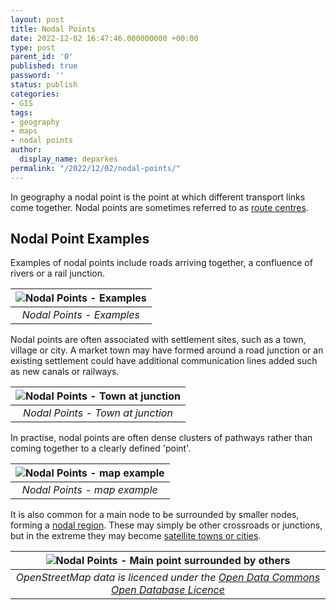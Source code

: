 ```yaml
---
layout: post
title: Nodal Points
date: 2022-12-02 16:47:46.000000000 +00:00
type: post
parent_id: '0'
published: true
password: ''
status: publish
categories:
- GIS
tags:
- geography
- maps
- nodal points
author:
  display_name: deparkes
permalink: "/2022/12/02/nodal-points/"
---
```

In geography a nodal point is the point at which different transport links come together. Nodal points are sometimes referred to as <a href="https://www.s-cool.co.uk/gcse/geography/settlements/revise-it/site-and-situation">route centres</a>.
<h2>Nodal Point Examples</h2>
Examples of nodal points include roads arriving together, a confluence of rivers or a rail junction.

| ![Nodal Points - Examples]({{site.baseurl}}/assets/2022/12/NodalPointsExamplesResized.png) |
|:--:|
| *Nodal Points - Examples* |

Nodal points are often associated with settlement sites, such as a town, village or city. A market town may have formed around a road junction or an existing settlement could have additional communication lines added such as new canals or railways.

| ![Nodal Points - Town at junction]({{site.baseurl}}/assets/2022/12/15657922698_9a21051266_c.jpg) |
|:--:|
| *Nodal Points - Town at junction* |

In practise, nodal points are often dense clusters of pathways rather than coming together to a clearly defined 'point'.

| ![Nodal Points - map example]({{site.baseurl}}/assets/2022/12/20197484006_719e3ba128_c.jpg) |
|:--:|
| *Nodal Points - map example* |

It is also common for a main node to be surrounded by smaller nodes, forming a <a href="https://transportgeography.org/contents/methods/graph-theory-definition-properties/nodal-region/">nodal region</a>. These may simply be other crossroads or junctions, but in the extreme they may become <a href="https://lotusarise.com/satellite-towns-upsc/">satellite towns or cities</a>.

| ![Nodal Points - Main point surrounded by others]({{site.baseurl}}/assets/2022/12/NodalPointSurroundedByOthers.png) |
|:--:|
| *OpenStreetMap data is licenced under the <a href="http://opendatacommons.org/licenses/odbl/1.0/">Open Data Commons Open Database Licence</a>* |
